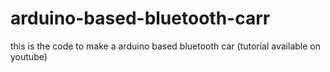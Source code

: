 # arduino-based-bluetooth-carr
this is the code to make a arduino based bluetooth car (tutorial available on youtube)
